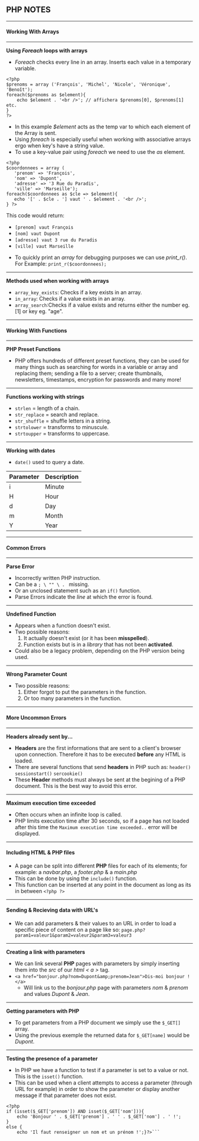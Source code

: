## PHP NOTES
***
#### Working With Arrays

***
**Using *Foreach* loops with arrays**

 -  *Foreach* checks every line in an array. Inserts each value in a temporary variable.
```
<?php
$prenoms = array ('François', 'Michel', 'Nicole', 'Véronique', 'Benoît');
foreach($prenoms as $element){
    echo $element . '<br />'; // affichera $prenoms[0], $prenoms[1] etc.
}
?>
```
 - In this example *$element* acts as the temp var to which each element of the Array is sent.
 - Using *foreach* is especially useful when working with associative arrays ergo when key's have a string value.
 - To use a key-value pair using *foreach* we need to use the *as* element.
 ```
 <?php
$coordonnees = array (
    'prenom' => 'François',
    'nom' => 'Dupont',
    'adresse' => '3 Rue du Paradis',
    'ville' => 'Marseille');
foreach($coordonnees as $cle => $element){
    echo '[' . $cle . '] vaut ' . $element . '<br />';
} ?>
```
 This code would return:
 * ```[prenom] vaut François```
 * ```[nom] vaut Dupont```
 * ```[adresse] vaut 3 rue du Paradis```
 * ```[ville] vaut Marseille```

- To quickly print an *array* for debugging purposes we can use *print_r()*. For Example: ``` print_r($coordonnees); ```
***
**Methods used when working with arrays**

 -  ```array_key_exists```: Checks if a key exists in an array.
 -  ```in_array```: Checks if a value exists in an array.
 -  ```array_search```:Checks if a value exists and returns either the number eg. [1] or key eg. "age".

***
#### Working With Functions
***
**PHP Preset Functions**

- PHP offers hundreds of different preset functions, they can be used for many things such as searching for words in a variable or array and replacing them; sending a file to a server; create thumbnails, newsletters, timestamps, encryption for passwords and many more!
***
**Functions working with strings**

- ```strlen``` =  length of a chain.
- ```str_replace``` = search and replace.
- ```str_shuffle``` = shuffle letters in a string.
- ```strtolower``` = transforms to minuscule.
- ```strtoupper``` = transforms to uppercase.
***
**Working with dates**

- ```date()``` used to query a date.

| Parameter | Description |
| --------- | ----------- |
| i         | Minute      |
| H         | Hour        |
| d         | Day         |
| m         | Month       |
| Y         | Year        |
***
#### Common Errors
***
**Parse Error**

- Incorrectly written PHP instruction.
- Can be a ```; \ "" \ . ``` missing.
- Or an unclosed statement such as an ```if()``` function.
- Parse Errors indicate the *line* at which the error is found.

***
**Undefined Function**

- Appears when a function doesn't exist.
- Two possible reasons:
  1. It actually doesn't exist (or it has been **misspelled**).
  2. Function exists but is in a *library* that has not been **activated**.
- Could also be a legacy problem, depending on the PHP version being used.

***
**Wrong Parameter Count**

- Two possible reasons:
  1. Either forgot to put the parameters in the function.
  2. Or too many parameters in the function.
***
#### More Uncommon Errors
***
**Headers already sent by...**

- **Headers** are the first informations that are sent to a client's browser upon connection. Therefore it has to be executed **before** any HTML is loaded.
- There are several functions that send **headers** in PHP such as: ```header()``` ```sessionstart()``` ```sercookie()```
- These **Header** methods must always be sent at the begining of a PHP document. This is the best way to avoid this error.

***
**Maximum execution time exceeded**

- Often occurs when an infinite loop is called.
- PHP limits execution time after 30 seconds, so if a page has not loaded after this time the ```Maximum execution time exceeded..``` error will be displayed.

***
#### Including HTML & PHP files

- A page can be split into different **PHP** files for each of its elements; for example: a *navbar.php*, a *footer.php* & a *main.php*
- This can be done by using the ```include()``` function.
- This function can be inserted at any point in the document as long as its in between ```<?php ?>```
***
#### Sending & Recieving data with URL's

- We can add parameters & their values to an URL in order to load a specific piece of content on a page like so:  ```page.php?param1=valeur1&param2=valeur2&param3=valeur3```
***
**Creating a link with parameters**

- We can link several **PHP** pages with parameters by simply inserting them into the *src* of our *html < a >* tag.
- ```<a href="bonjour.php?nom=Dupont&amp;prenom=Jean">Dis-moi bonjour !</a>```
  - Will link us to the *bonjour.php* page with parameters *nom* & *prenom* and values *Dupont* & *Jean*.
***
**Getting parameters with PHP**

- To get parameters from a PHP document we simply use the ```$_GET[]``` array.
- Using the previous exemple the returned data for ```$_GET[name]``` would be *Dupont*.
***
**Testing the presence of a parameter**

- In PHP we have a function to test if a parameter is set to a value or not. This is the ```isset()``` function.
- This can be used when a client attempts to access a parameter (through URL for example) in order to show the parameter or display another message if that parameter does not exist.
```
<?php
if (isset($_GET['prenom']) AND isset($_GET['nom'])){
    echo 'Bonjour ' . $_GET['prenom'] . ' ' . $_GET['nom'] . ' !';
}
else {
    echo 'Il faut renseigner un nom et un prénom !';}?>```
